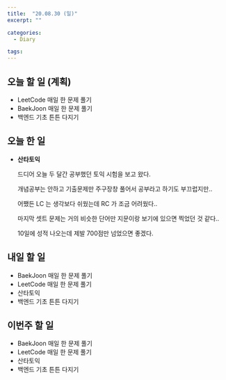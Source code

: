 ```yaml
---
title:  "20.08.30 (일)"
excerpt: ""

categories:
  - Diary

tags:
---
```


## 오늘 할 일 (계획)

- LeetCode 매일 한 문제 풀기
- BaekJoon 매일 한 문제 풀기
- 백엔드 기초 튼튼 다지기

## 오늘 한 일

- **산타토익**

  드디어 오늘 두 달간 공부했던 토익 시험을 보고 왔다.

  개념공부는 안하고 기출문제만 주구장창 풀어서 공부라고 하기도 부끄럽지만..

  어쨌든 LC 는 생각보다 쉬웠는데 RC 가 조금 어려웠다..
  
  마지막 셋트 문제는 거의 비슷한 단어만 지문이랑 보기에 있으면 찍었던 것 같다..
  
  10일에 성적 나오는데 제발 700점만 넘었으면 좋겠다.

## 내일 할 일

- BaekJoon 매일 한 문제 풀기
- LeetCode 매일 한 문제 풀기
- 산타토익
- 백엔드 기초 튼튼 다지기

## 이번주 할 일

- BaekJoon 매일 한 문제 풀기
- LeetCode 매일 한 문제 풀기
- 산타토익
- 백엔드 기초 튼튼 다지기
